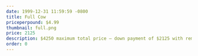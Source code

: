```yaml
---
date: 1999-12-31 11:59:59 -0800
title: Full Cow
priceperpound: $4.99
thumbnail: full.png
price: 2125
description: $4250 maximum total price – down payment of $2125 with remainder to be invoiced upon processing. Buyer can choose cuts.
order: 0
---
```


